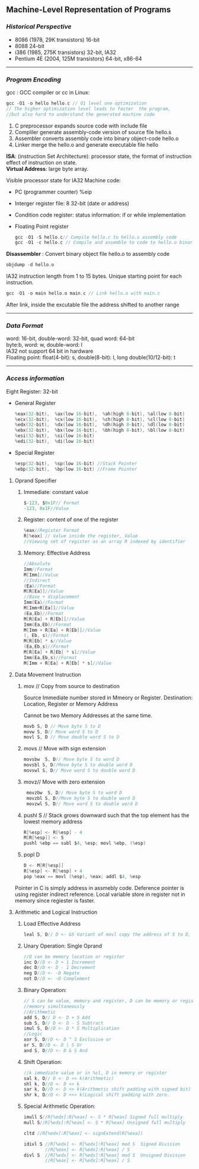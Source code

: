 ## Machine-Level Representation of Programs

### **_Historical Perspective_**
   * 8086 (1978, 29K transistors) 16-bit  
   * 8088 24-bit  
   * i386 (1985, 275K transistors) 32-bit, IA32  
   * Pentium 4E (2004, 125M transistors) 64-bit, x86-64 
___
### ***Program Encoding***      
gcc : GCC compiler or cc in Linux:
  
```c
gcc -O1 -o hello hello.c // O1 level one optimization 
// The higher optimization level leads to faster  the program, 
//but also hard to understand the generated machine code
```
1. C preprocessor expands source code with include file
2. Compliler generate assembly-code version of source file hello.s
3. Assembler converts assembly code into binary object-code hello.o
4. Linker merge the hello.o and generate executable file hello
  
**ISA**: (instruction Set Architecture): processor state, the format of instruction effect of instruction on state.  
**Virtual Address**: large byte array.  
   
Visible processor state for IA32 Machine code:
   
   * PC (programmer  counter) %eip 
   * Interger register file: 8 32-bit (date or address)
   * Condition code register: status information: if or while implementation
   * Floating Point register
       
      ```c
      gcc -O1 -S hello.c// Compile hello.c to hello.s assembly code  
      gcc -O1 -c hello.c // Compile and assemble to code to hello.o binary object file
	  ```

**Disassembler** : Convert binary object file hello.o to assembly code  
	
```c
objdump -d hello.o
```
IA32 instruction length from 1 to 15 bytes. Unique starting point for each instruction.  
```c
gcc -O1 -o main hello.o main.c // Link hello.o with main.c
```  
After link, inside the excutable file the address shifted to another range 
	 
___

### ***Data Format***  
word: 16-bit, double-word: 32-bit, quad word: 64-bit  
byte:b,  word: w, double-word: l  
IA32 not support 64 bit in hardware  
Floating point: float(4-bit): s, double(8-bit): l, long double(10/12-bit): t  
___

### ***Access information***  
Eight Register:  32-bit  
* General Register
  ```c
  %eax(32-bit),  %ax(low 16-bit),  %ah(high 8-bit), %al(low 8-bit) 
  %ecx(32-bit),  %cx(low 16-bit),  %ch(high 8-bit), %cl(low 8-bit)
  %edx(32-bit),  %dx(low 16-bit),  %dh(high 8-bit), %dl(low 8-bit)
  %ebx(32-bit),  %bx(low 16-bit),  %bh(high 8-bit), %bl(low 8-bit)
  %esi(32-bit),  %si(low 16-bit)
  %edi(32-bit),  %di(low 16-bit)  
  ```
* Special Register  

   ```c
   %esp(32-bit),  %sp(low 16-bit) //Stack Pointer
   %ebp(32-bit),  %bp(low 16-bit) //Frame Pointer
  ```

1. Oprand Specifier  
     1. Immediate: constant value  
        ```c
        $-123, $0x1F// Format
        -123, 0x1F//Value
        ```
    
     2. Register: content of one of the register  
         ```c
         %eax//Register Format
         R[%eax] // Value inside the register, Value 
         //Viewing set of register as an array R indexed by identifier
         ```
     3. Memory: Effective Address  
     
        ```c
	    //Absolute
	    Imm//Format 
	    M[Imm]//Value
	    //Indirect
	    (Ea)//Format
	    M[R[Ea]]//Value
	    //Base + displacement
	    Imm(Ea)//Format
	    M[Imm+R[Ea]]//Value
        (Ea,Eb)//Format
        M[R[Ea] + R[Eb]]//Value
        Imm(Ea,Eb)//Format
        M[Imm + R[Ea] + R[Eb]]//Value
        (, Eb, s)//Format
        M[R[Eb] * s//Value
        (Ea,Eb,s)//Format
        M[R[Ea] + R[Eb] * s]//Value
        Imm(Ea,Eb,s)//Format
        M[Imm + R[Ea] + R[Eb] * s]//Value
	    ```
  2.  Data Movement Instruction
  
      1. mov  // Copy from source to destination 
      
         Source Immediate number stored in Mmeory or Register. Destination: Location, Register or Memory Address
      
         Cannot be two Memory Addresses at the same time. 
	 
         ```c
         movb S, D // Move byte S to D
         movw S, D// Move word S to D
         movl S, D // Move double word S to D
         ```
	   
       2. movs // Move with sign extension

           ```c
           movsbw  S, D// Move byte S to word D
           movsbl S, D//Move byte S to double word D
           movswl S, D// Move word S to double word D
           ```
       3. movz// Move with zero extension  

          ```c
           movzbw  S, D// Move byte S to word D
           movzbl S, D//Move byte S to double word D
           movzwl S, D// Move word S to double word D
           ```
       4. pushl S // Stack grows downward such that the top element has the lowest memory  address 

           ```c
           R[%esp] <- R[%esp] - 4
           M[R[%esp]] <- S
           pushl %ebp == subl $4, %esp; movl %ebp, (%esp)
           ```
       5. popl D  

           ```c
           D <- M[R[%esp]]
           R[%esp] <- R[%esp] + 4
           pop %eax == movl (%esp), %eax; addl $4, %esp
           ```  
       Pointer in C is simply address in assmebly code. Deference pointer is using register indirect reference. 
       Local variable store in register not in memory since regiester is faster.
   3. Arithmetic and Logical Instruction
   		1. Load Effective Address  
            ```c
            leal S, D// D <- &S Variant of movl copy the address of S to D, Destination D must be a register.
            ```
        2. Unary Operation: Single Oprand
        	```c
            //D can be memory location or register
            inc D//D <- D + 1 Increment
            dec D//D <- D - 1 Decrement
            neg D//D <- -D Negate
            not D//D <- ~D Complement
            ```
        3. Binary Operation: 
        	```c
            // S can be value, memory and register, D can be memory or register but both of them cannot be
            //memory simultaneously
            //Arithmetic
            add S, D// D <- D + S Add
            sub S, D// D <- D - S Subtract
            imul S, D//D <- D * S Multiplication
            //Logic
            xor S, D//D <- D ^ S Exclusive or
            or S, D//D <- D | S Or
            and S, D//D <- D & S And
            ```
        4. Shift Operation:
        	```c
            //k immediate value or in %cl, D in memory or register 
            sal k, D// D <- D << k(Arithmetic)
            shl k, D//D <- D << k
            sar k, D//D <- D >> k(Arithmetic shift padding with signed bit)
            shr k, D//D <- D >>> k(Logical shift padding with zero.
            ```
        5. Special Arithmetic Operation:
        	```c
            imull S//R[%edx]:R[%eax] <- S * R[%eax] Signed full multiply
            mull S//R[%edx]:R[%eax] <- S * R[%eax] Unsigned full multiply
            
            cltd //R[%edx]:R[%eax] <- signExtend(R[%exa])
            
            idivl S //R[%edx] <- R[%edx]:R[%eax] mod S  Signed Division
                    //R[%eax] <- R[%edx]:R[%eax] / S
            divl S  //R[%edx] <- R[%edx]:R[%eax] mod S  Unsigned Division
                    //R[%eax] <- R[%edx]:R[%eax] / S
            ```
  




